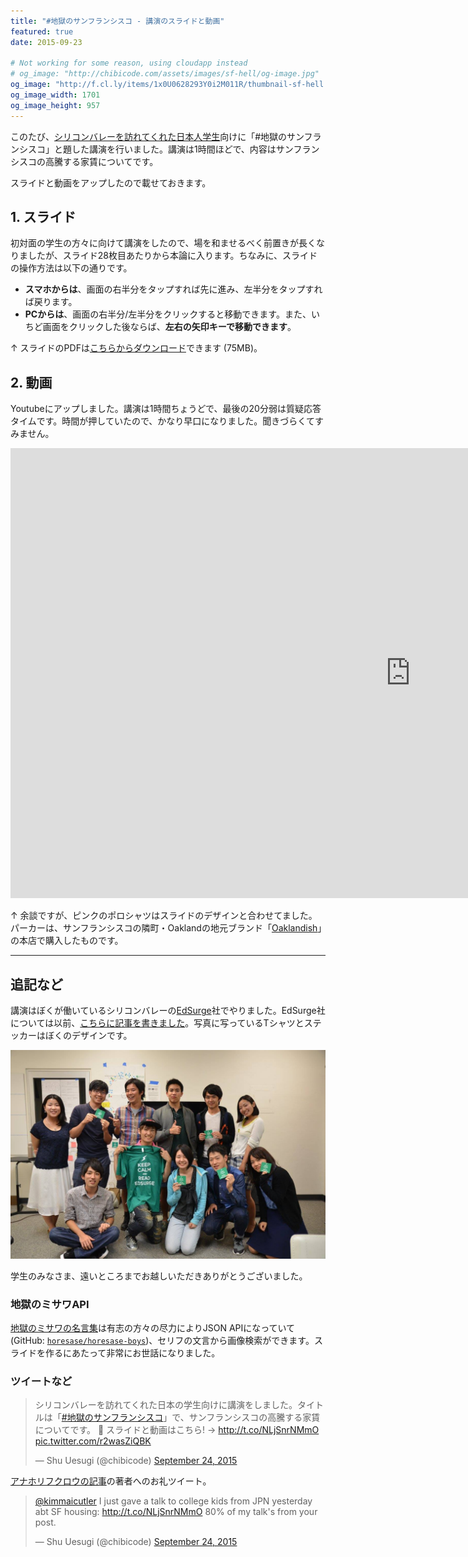 ```yaml
---
title: "#地獄のサンフランシスコ - 講演のスライドと動画"
featured: true
date: 2015-09-23

# Not working for some reason, using cloudapp instead
# og_image: "http://chibicode.com/assets/images/sf-hell/og-image.jpg"
og_image: "http://f.cl.ly/items/1x0U0628293Y0i2M011R/thumbnail-sf-hell.jpg"
og_image_width: 1701
og_image_height: 957
---
```


このたび、[シリコンバレーを訪れてくれた日本人学生](http://shunnshu.hatenablog.com/)向けに「#地獄のサンフランシスコ」と題した講演を行いました。講演は1時間ほどで、内容はサンフランシスコの高騰する家賃についてです。

スライドと動画をアップしたので載せておきます。

## 1. スライド

初対面の学生の方々に向けて講演をしたので、場を和ませるべく前置きが長くなりましたが、スライド28枚目あたりから本論に入ります。ちなみに、スライドの操作方法は以下の通りです。

- **スマホからは**、画面の右半分をタップすれば先に進み、左半分をタップすれば戻ります。
- **PCからは**、画面の右半分/左半分をクリックすると移動できます。また、いちど画面をクリックした後ならば、**左右の矢印キーで移動できます**。

<p><script async class="speakerdeck-embed" data-id="7fa6b7279c69409e8c0c07cb079a3dbb" data-ratio="1.33333333333333" src="//speakerdeck.com/assets/embed.js"></script></p>

↑ スライドのPDFは[こちらからダウンロード](https://speakerd.s3.amazonaws.com/presentations/7fa6b7279c69409e8c0c07cb079a3dbb/sf-hell.pdf)できます (75MB)。

## 2. 動画

Youtubeにアップしました。講演は1時間ちょうどで、最後の20分弱は質疑応答タイムです。時間が押していたので、かなり早口になりました。聞きづらくてすみません。

<p><iframe width="1280" height="720" src="https://www.youtube.com/embed/zWB6IwAt1UQ" frameborder="0" allowfullscreen></iframe></p>

↑ 余談ですが、ピンクのポロシャツはスライドのデザインと合わせてました。パーカーは、サンフランシスコの隣町・Oaklandの地元ブランド「[Oaklandish](http://oaklandish.com/)」の本店で購入したものです。

---

## 追記など

講演はぼくが働いているシリコンバレーの[EdSurge](http://edsurge.com/)社でやりました。EdSurge社については以前、[こちらに記事を書きました](https://medium.com/digital-native/%E3%82%82%E3%81%A3%E3%81%A8%E3%82%82%E7%9C%9F%E5%AE%9F%E3%81%AB%E8%BF%91%E3%81%84%E6%96%87%E3%82%92%E6%9B%B8%E3%81%93%E3%81%86-%E3%81%A8%E3%81%82%E3%82%8B%E6%95%99%E8%82%B2%E3%83%A1%E3%83%87%E3%82%A3%E3%82%A2%E3%81%8C%E3%82%B7%E3%83%AA%E3%82%B3%E3%83%B3%E3%83%90%E3%83%AC%E3%83%BC%E3%81%A7%E7%94%9F%E3%81%BE%E3%82%8C%E3%81%9F%E8%A9%B1-b2436d34ce62)。写真に写っているTシャツとステッカーはぼくのデザインです。

![EdSurgeオフィス](/assets/images/sf-hell/group-photo.jpg)

学生のみなさま、遠いところまでお越しいただきありがとうございました。

### 地獄のミサワAPI

[地獄のミサワの名言集](http://jigokuno.com/)は有志の方々の尽力によりJSON APIになっていて (GitHub: [`horesase/horesase-boys`](https://github.com/horesase/horesase-boys))、セリフの文言から画像検索ができます。スライドを作るにあたって非常にお世話になりました。

### ツイートなど

<blockquote class="twitter-tweet" lang="en"><p lang="ja" dir="ltr">シリコンバレーを訪れてくれた日本の学生向けに講演をしました。タイトルは「<a href="https://twitter.com/hashtag/%E5%9C%B0%E7%8D%84%E3%81%AE%E3%82%B5%E3%83%B3%E3%83%95%E3%83%A9%E3%83%B3%E3%82%B7%E3%82%B9%E3%82%B3?src=hash">#地獄のサンフランシスコ</a>」で、サンフランシスコの高騰する家賃についてです。 💸&#10;&#10;スライドと動画はこちら! → <a href="http://t.co/NLjSnrNMmO">http://t.co/NLjSnrNMmO</a> <a href="http://t.co/r2wasZiQBK">pic.twitter.com/r2wasZiQBK</a></p>&mdash; Shu Uesugi (@chibicode) <a href="https://twitter.com/chibicode/status/646838522599477248">September 24, 2015</a></blockquote>
<script async src="//platform.twitter.com/widgets.js" charset="utf-8"></script>

[アナホリフクロウの記事](http://techcrunch.com/2014/04/14/sf-housing/)の著者へのお礼ツイート。

<p><blockquote class="twitter-tweet" data-cards="hidden" lang="en"><p lang="en" dir="ltr"><a href="https://twitter.com/kimmaicutler">@kimmaicutler</a> I just gave a talk to college kids from JPN yesterday abt SF housing: <a href="http://t.co/NLjSnrNMmO">http://t.co/NLjSnrNMmO</a> 80% of my talk&#39;s from your post.</p>&mdash; Shu Uesugi (@chibicode) <a href="https://twitter.com/chibicode/status/646840247813189632">September 24, 2015</a></blockquote></p>
